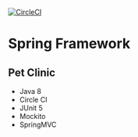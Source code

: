 [![CircleCI](https://circleci.com/gh/elleom/sf-pet-clinic.svg?style=svg)](https://github.com/elleom/sf-pet-clinic)
# Spring Framework
## Pet Clinic

* Java 8
* Circle CI
* JUnit 5
* Mockito
* SpringMVC

